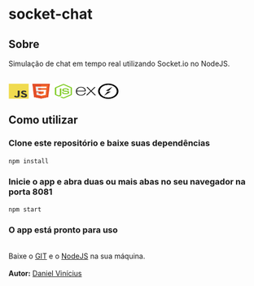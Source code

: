# socket-chat

## Sobre
Simulação de chat em tempo real utilizando Socket.io no NodeJS.
<br/>

<div style="display: inline_block"><br>
    <img align="center" alt="Javascript" title="Javascript" height="30" width="40" src="https://raw.githubusercontent.com/devicons/devicon/master/icons/javascript/javascript-original.svg">
    <img align="center" alt="HTML" title="HTML" height="30" width="40" src="https://raw.githubusercontent.com/devicons/devicon/master/icons/html5/html5-original.svg">
    <img align="center" alt="NodeJS" title="NodeJS" height="30" width="40" src="https://raw.githubusercontent.com/devicons/devicon/master/icons/nodejs/nodejs-original.svg">
    <img align="center" alt="Express" title="Express" height="30" width="40" src="https://raw.githubusercontent.com/devicons/devicon/master/icons/express/express-original.svg">
    <img align="center" alt="Socket-io" title="Socket-io" height="30" width="40" src="https://raw.githubusercontent.com/devicons/devicon/master/icons/socketio/socketio-original.svg">
    
</div>

## Como utilizar
### Clone este repositório e baixe suas dependências
```
npm install
```

### Inicie o app e abra duas ou mais abas no seu navegador na porta 8081
```
npm start
```

### O app está pronto para uso

<br/>
Baixe o <a href="https://git-scm.com/">GIT</a> e o <a href="https://nodejs.org/en/">NodeJS</a> na sua máquina.
<br/><br/>
<b>Autor:</b> <a href="https://beacons.ai/danvinicius">Daniel Vinícius</a>

